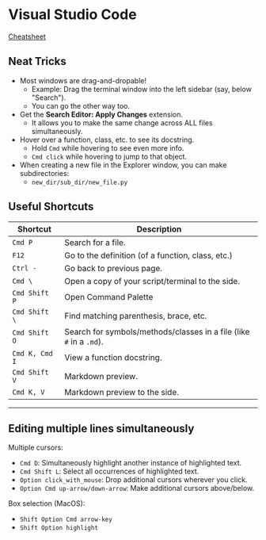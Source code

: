 # Visual Studio Code

[Cheatsheet](https://code.visualstudio.com/shortcuts/keyboard-shortcuts-macos.pdf)

## Neat Tricks

- Most windows are drag-and-dropable!
  - Example: Drag the terminal window into the left sidebar (say, below "Search").
  - You can go the other way too.
- Get the **Search Editor: Apply Changes** extension.
  - It allows you to make the same change across ALL files simultaneously.
- Hover over a function, class, etc. to see its docstring.
  - Hold `Cmd` while hovering to see even more info.
  - `Cmd click` while hovering to jump to that object.
- When creating a new file in the Explorer window, you can make subdirectories:
  - `new_dir/sub_dir/new_file.py`

## Useful Shortcuts

| Shortcut |  Description |
| --- | --- |
| `Cmd P` | Search for a file. |
| `F12` | Go to the definition (of a function, class, etc.) |
| `Ctrl -` | Go back to previous page. |
| `Cmd \`| Open a copy of your script/terminal to the side. |
| `Cmd Shift P` | Open Command Palette |
| `Cmd Shift \` | Find matching parenthesis, brace, etc. |
| `Cmd Shift O` | Search for symbols/methods/classes in a file (like `#` in a `.md`). |
| `Cmd K, Cmd I` | View a function docstring. |
| `Cmd Shift V` | Markdown preview. |
| `Cmd K, V` | Markdown preview to the side. |

---

## Editing multiple lines simultaneously

Multiple cursors:

- `Cmd D`: Simultaneously highlight another instance of highlighted text.
- `Cmd Shift L`: Select all occurrences of highlighted text.
- `Option click_with_mouse`: Drop additional cursors wherever you click.
- `Option Cmd up-arrow/down-arrow`: Make additional cursors above/below.

Box selection (MacOS):

- `Shift Option Cmd arrow-key`
- `Shift Option highlight`
